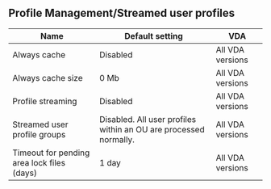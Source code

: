 ## Profile Management/Streamed user profiles

| Name | Default setting | VDA |
| --| --| --|
| Always cache| Disabled | All VDA versions |
| Always cache size| 0 Mb | All VDA versions|
| Profile streaming| Disabled | All VDA versions |
| Streamed user profile groups| Disabled. All user profiles within an OU are processed normally. | All VDA versions |
| Timeout for pending area lock files (days) | 1 day| All VDA versions |
